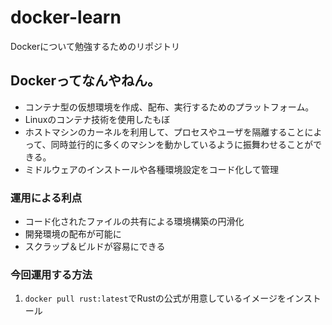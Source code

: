 # docker-learn
Dockerについて勉強するためのリポジトリ

## Dockerってなんやねん。
- コンテナ型の仮想環境を作成、配布、実行するためのプラットフォーム。
- Linuxのコンテナ技術を使用したもぼ
- ホストマシンのカーネルを利用して、プロセスやユーザを隔離することによって、同時並行的に多くのマシンを動かしているように振舞わせることができる。
- ミドルウェアのインストールや各種環境設定をコード化して管理

### 運用による利点
- コード化されたファイルの共有による環境構築の円滑化
- 開発環境の配布が可能に
- スクラップ＆ビルドが容易にできる

### 今回運用する方法
1. `docker pull rust:latest`でRustの公式が用意しているイメージをインストール

